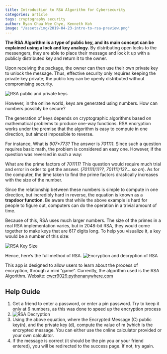 ```yaml
---
title: Introduction to RSA Algorithm for Cybersecurity
categories: article
tags: cryptography security
author: Ryan Chua Wee Chye, Kenneth Koh
image: "/assets/img/2019-04-23-intro-to-rsa-preview.png"
---
```


**The RSA Algorithm is a type of public key, and its main concept can be explained using a lock and key analogy.** By distributing open locks to the messengers, they are able to place their message and lock it up with a publicly distributed key and return it to the owner.

 Upon receiving the package, the owner can then use their own private key to unlock the message. Thus, effective security only requires keeping the private key private; the public key can be openly distributed without compromising security.

![RSA public and private keys](https://upload.wikimedia.org/wikipedia/commons/thumb/3/32/Public-key-crypto-1.svg/250px-Public-key-crypto-1.svg.png)

However, in the online world, keys are generated using numbers. How can numbers possibly be secure?

The generation of keys depends on cryptographic algorithms based on mathematical problems to produce one-way functions. RSA encryption works under the premise that the algorithm is easy to compute in one direction, but almost impossible to reverse.

For instance, What is *907\*773?* 
The answer is *701111*. Since such a question requires basic math, the problem is considered an easy one. However, if the question was reversed in such a way:

What are the prime factors of *701111*?
This question would require much trial and error in order to get the answer. (*701111/11??, 701111/13?....so on*). As for the computer, the time taken to find the prime factors drastically increases with the size of the number.

Since the relationship between these numbers is simple to compute in one direction, but incredibly hard in reverse, the equation is known as a **trapdoor function**. Be aware that while the above example is hard for people to figure out, computers can do the operation in a trivial amount of time. 

Because of this, RSA uses much larger numbers. The size of the primes in a real RSA implementation varies, but in 2048-bit RSA, they would come together to make keys that are 617 digits long. To help you visualize it, a key would be a number of this size:

![RSA Key Size](https://www.researchgate.net/publication/317159271/figure/fig3/AS:498288885747712@1495812736477/Randomly-generated-2048-bit-encryption-key-Overview-of-encryption-key-structure-9.png)

Hence, here’s the full method of RSA.
![Encryption and decryption of RSA](https://kifanga.com/wp-content/uploads/2018/08/rsa-algorithm.jpg)


This app is designed to allow users to learn about the process of encryption, through a mini “game”.
Currently, the algorithm used is the RSA Algorithm.
Website: [cwcr9029.pythonanywhere.com](cwcr9029.pythonanywhere.com)

## Help Guide
1. Get a friend to enter a password, or enter a pin password. Try to keep it only at 6 numbers, as this was done to speed up the encryption process
2. ![RSA Decryption](http://present5.com/presentation/51ae165feb639f85e7107e1d304041f4/image-47.jpg)
3. Using the above equation, where the Encrypted Message (C) public key(n), and the private key (d), compute the value of m (which is the encrypted message. You can either use the online calculator provided or your own calculator.
4. If the message is correct (it should be the pin you or your friend entered), you will be redirected to the success page. If not, try again.






